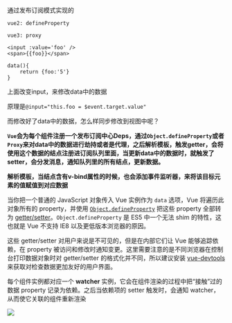 通过发布订阅模式实现的

`vue2: defineProperty`

`vue3: proxy`





```
<input :value='foo' />
<span>{{foo}}</span>

data(){
	return {foo:'5'}
}
```

上面改变input，来修改data中的数据

原理是`@input="this.foo = $event.target.value"`



而修改好了data中的数据，怎么样同步修改到视图中呢？



**`Vue`会为每个组件注册一个发布订阅中心Deps，通过`Object.defineProperty`或者`Proxy`来对data中的数据进行劫持或者是代理，之后解析模板，触发getter，会将使用这个数据的结点注册进订阅队列里面，当更新data中的数据时，就触发了setter，会分发消息，通知队列里的所有结点，更新数据。**

**解析模板，当结点含有v-bind属性的时候，也会添加事件监听器，来将该目标元素的值赋值到对应数据**









当你把一个普通的 JavaScript 对象传入 Vue 实例作为 `data` 选项，Vue 将遍历此对象所有的 property，并使用 [`Object.defineProperty`](https://developer.mozilla.org/zh-CN/docs/Web/JavaScript/Reference/Global_Objects/Object/defineProperty) 把这些 property 全部转为 [getter/setter](https://developer.mozilla.org/zh-CN/docs/Web/JavaScript/Guide/Working_with_Objects#定义_getters_与_setters)。`Object.defineProperty` 是 ES5 中一个无法 shim 的特性，这也就是 Vue 不支持 IE8 以及更低版本浏览器的原因。

这些 getter/setter 对用户来说是不可见的，但是在内部它们让 Vue 能够追踪依赖，在 property 被访问和修改时通知变更。这里需要注意的是不同浏览器在控制台打印数据对象时对 getter/setter 的格式化并不同，所以建议安装 [vue-devtools](https://github.com/vuejs/vue-devtools) 来获取对检查数据更加友好的用户界面。

每个组件实例都对应一个 **watcher** 实例，它会在组件渲染的过程中把“接触”过的数据 property 记录为依赖。之后当依赖项的 setter 触发时，会通知 watcher，从而使它关联的组件重新渲染

![](https://cn.vuejs.org/images/data.png)